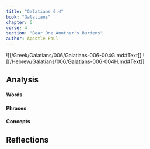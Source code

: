 ```yaml
---
title: "Galatians 6:4"
book: "Galatians"
chapter: 6
verse: 4
section: "Bear One Another's Burdens"
author: Apostle Paul
---
```

![[/Greek/Galatians/006/Galatians-006-004G.md#Text]]
![[/Hebrew/Galatians/006/Galatians-006-004H.md#Text]]

## Analysis

#### Words

#### Phrases

#### Concepts

## Reflections
